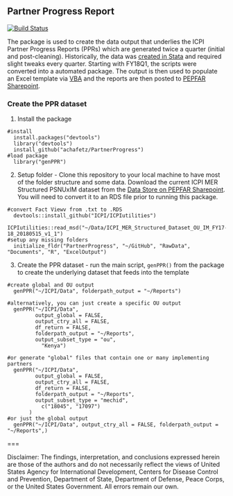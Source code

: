 ## Partner Progress Report

[![Build Status](https://travis-ci.org/achafetz/PartnerProgress.svg?branch=master)](https://travis-ci.org/achafetz/PartnerProgress)

The package is used to create the data output that underlies the ICPI Partner Progress Reports (PPRs) which are generated twice a quarter (initial and post-cleaning). Historically, the data was [created in Stata](https://github.com/achafetz/PartnerProgress/tree/master/Archive_Stata) and required slight tweaks every quarter. Starting with FY18Q1, the scripts were converted into a automated package. The output is then used to populate an Excel template via [VBA](https://github.com/achafetz/PartnerProgress/tree/master/VBA) and the reports are then posted to [PEPFAR Sharepoint](https://www.pepfar.net/OGAC-HQ/icpi/Products/Forms/AllItems.aspx?RootFolder=%2FOGAC-HQ%2Ficpi%2FProducts%2FICPI%20Approved%20Tools%20%28Most%20Current%20Versions%29%2FPPR&FolderCTID=0x0120004DAC66286D0B8344836739DA850ACB95&View=%7B58E3102A-C027-4C66-A5C7-84FEBE208B3C%7D).

### Create the PPR dataset

1) Install the package

```
#install
  install.packages("devtools")
  library("devtools")
  install_github("achafetz/PartnerProgress")
#load package
  library("genPPR")
```

2) Setup folder - Clone this repository to your local machine to have most of the folder structure and some data. Download the current ICPI MER Structured PSNUxIM dataset from the [Data Store on PEPFAR Sharepoint](https://www.pepfar.net/OGAC-HQ/icpi/Products/Forms/AllItems.aspx?RootFolder=%2FOGAC-HQ%2Ficpi%2FProducts%2FICPI%20Data%20Store%2FMER&FolderCTID=0x0120004DAC66286D0B8344836739DA850ACB95&View=%7B58E3102A-C027-4C66-A5C7-84FEBE208B3C%7D). You will need to convert it to an RDS file prior to running this package.

```
#convert Fact Viewv from .txt to .RDS
  devtools::install_github("ICPI/ICPIutilities")
  ICPIutilities::read_msd("~/Data/ICPI_MER_Structured_Dataset_OU_IM_FY17-18_20180515_v1_1")
#setup any missing folders
  initialize_fldr("PartnerProgress", "~/GitHub", "RawData", "Documents", "R", "ExcelOutput")
```

3) Create the PPR dataset - run the main script, `genPPR()` from the package to create the underlying dataset that feeds into the template

```
#create global and OU output
  genPPR("~/ICPI/Data", folderpath_output = "~/Reports")
  
#alternatively, you can just create a specific OU output
  genPPR("~/ICPI/Data", 
         output_global = FALSE, 
         output_ctry_all = FALSE, 
         df_return = FALSE, 
         folderpath_output = "~/Reports",
         output_subset_type = "ou", 
           "Kenya")

#or generate "global" files that contain one or many implementing partners
  genPPR("~/ICPI/Data", 
         output_global = FALSE, 
         output_ctry_all = FALSE, 
         df_return = FALSE, 
         folderpath_output = "~/Reports", 
         output_subset_type = "mechid", 
           c("18045", "17097")
       )
#or just the global output
  genPPR("~/ICPI/Data", output_ctry_all = FALSE, folderpath_output = "~/Reports",)
```

===

Disclaimer: The findings, interpretation, and conclusions expressed herein are those of the authors and do not necessarily reflect the views of United States Agency for International Development, Centers for Disease Control and Prevention, Department of State, Department of Defense, Peace Corps, or the United States Government. All errors remain our own.
